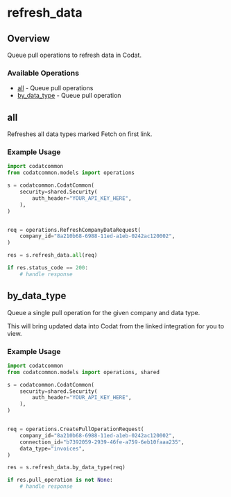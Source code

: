 # refresh_data

## Overview

Queue pull operations to refresh data in Codat.

### Available Operations

* [all](#all) - Queue pull operations
* [by_data_type](#by_data_type) - Queue pull operation

## all

Refreshes all data types marked Fetch on first link.

### Example Usage

```python
import codatcommon
from codatcommon.models import operations

s = codatcommon.CodatCommon(
    security=shared.Security(
        auth_header="YOUR_API_KEY_HERE",
    ),
)


req = operations.RefreshCompanyDataRequest(
    company_id="8a210b68-6988-11ed-a1eb-0242ac120002",
)

res = s.refresh_data.all(req)

if res.status_code == 200:
    # handle response
```

## by_data_type

Queue a single pull operation for the given company and data type.

This will bring updated data into Codat from the linked integration for you to view.

### Example Usage

```python
import codatcommon
from codatcommon.models import operations, shared

s = codatcommon.CodatCommon(
    security=shared.Security(
        auth_header="YOUR_API_KEY_HERE",
    ),
)


req = operations.CreatePullOperationRequest(
    company_id="8a210b68-6988-11ed-a1eb-0242ac120002",
    connection_id="b7392059-2939-46fe-a759-6eb10faaa235",
    data_type="invoices",
)

res = s.refresh_data.by_data_type(req)

if res.pull_operation is not None:
    # handle response
```
